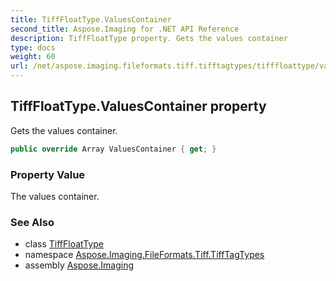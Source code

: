 ```yaml
---
title: TiffFloatType.ValuesContainer
second_title: Aspose.Imaging for .NET API Reference
description: TiffFloatType property. Gets the values container
type: docs
weight: 60
url: /net/aspose.imaging.fileformats.tiff.tifftagtypes/tifffloattype/valuescontainer/
---
```

## TiffFloatType.ValuesContainer property

Gets the values container.

```csharp
public override Array ValuesContainer { get; }
```

### Property Value

The values container.

### See Also

* class [TiffFloatType](../)
* namespace [Aspose.Imaging.FileFormats.Tiff.TiffTagTypes](../../tifffloattype/)
* assembly [Aspose.Imaging](../../../)


